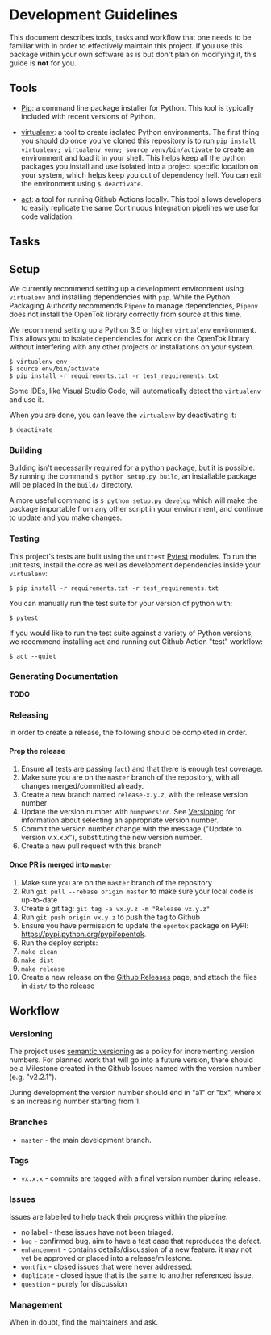 # Development Guidelines

This document describes tools, tasks and workflow that one needs to be familiar with in order to effectively maintain
this project. If you use this package within your own software as is but don't plan on modifying it, this guide is
**not** for you.

## Tools

*  [Pip](https://pip.pypa.io/): a command line package installer for Python. This tool is typically
   included with recent versions of Python.

*  [virtualenv](https://virtualenv.pypa.io/): a tool to create isolated Python environments. The
   first thing you should do once you've cloned this repository is to run `pip install virtualenv;
   virtualenv venv; source venv/bin/activate` to create an environment and load it in your shell.
   This helps keep all the python packages you install and use isolated into a project specific
   location on your system, which helps keep you out of dependency hell. You can exit the
   environment using `$ deactivate`.

*  [act](https://github.com/nektos/act): a tool for running Github Actions locally. This tool allows
   developers to easily replicate the same Continuous Integration pipelines we use for code validation.

## Tasks

## Setup

We currently recommend setting up a development environment using `virtualenv` and installing dependencies
with `pip`. While the Python Packaging Authority recommends `Pipenv` to manage dependencies, `Pipenv` does
not install the OpenTok library correctly from source at this time.

We recommend setting up a Python 3.5 or higher `virtualenv` environment. This allows you to isolate dependencies
for work on the OpenTok library without interfering with any other projects or installations on your system.

    $ virtualenv env
    $ source env/bin/activate
    $ pip install -r requirements.txt -r test_requirements.txt

Some IDEs, like Visual Studio Code, will automatically detect the `virtualenv` and use it. 

When you are done, you can leave the `virtualenv` by deactivating it:

    $ deactivate

### Building

Building isn't necessarily required for a python package, but it is possible. By running the command
`$ python setup.py build`, an installable package will be placed in the `build/` directory.

A more useful command is `$ python setup.py develop` which will make the package importable from any
other script in your environment, and continue to update and you make changes.

### Testing

This project's tests are built using the `unittest` [Pytest](https://docs.pytest.org/en/stable/) modules.
To run the unit tests, install the core as well as development dependencies inside your `virtualenv`:

    $ pip install -r requirements.txt -r test_requirements.txt

You can manually run the test suite for your version of python with:

    $ pytest

If you would like to run the test suite against a variety of Python versions, we recommend installing
`act` and running out Github Action "test" workflow:

    $ act --quiet

### Generating Documentation

**TODO**

### Releasing

In order to create a release, the following should be completed in order.

#### Prep the release

1. Ensure all tests are passing (`act`) and that there is enough test coverage.
1. Make sure you are on the `master` branch of the repository, with all changes merged/committed already.
1. Create a new branch named `release-x.y.z`, with the release version number
1. Update the version number with `bumpversion`. See [Versioning](#versioning) for
   information about selecting an appropriate version number.
1. Commit the version number change with the message ("Update to version v.x.x.x"), substituting the new version number.
1. Create a new pull request with this branch

#### Once PR is merged into `master`
1. Make sure you are on the `master` branch of the repository
1. Run `git pull --rebase origin master` to make sure your local code is up-to-date
1. Create a git tag: `git tag -a vx.y.z -m "Release vx.y.z"`
1. Run `git push origin vx.y.z` to push the tag to Github
1. Ensure you have permission to update the `opentok` package on PyPI: <https://pypi.python.org/pypi/opentok>.
1. Run the deploy scripts:
  1. `make clean`
  1. `make dist`
  1. `make release`
1. Create a new release on the [Github Releases](https://github.com/opentok/opentok-python-sdk/releases) page,
   and attach the files in `dist/` to the release

## Workflow

### Versioning

The project uses [semantic versioning](http://semver.org/) as a policy for incrementing version numbers. For planned
work that will go into a future version, there should be a Milestone created in the Github Issues named with the version
number (e.g. "v2.2.1").

During development the version number should end in "a1" or "bx", where x is an increasing number starting
from 1.

### Branches

*  `master` - the main development branch.

### Tags

*  `vx.x.x` - commits are tagged with a final version number during release.

### Issues

Issues are labelled to help track their progress within the pipeline.

*  no label - these issues have not been triaged.
*  `bug` - confirmed bug. aim to have a test case that reproduces the defect.
*  `enhancement` - contains details/discussion of a new feature. it may not yet be approved or placed into a
   release/milestone.
*  `wontfix` - closed issues that were never addressed.
*  `duplicate` - closed issue that is the same to another referenced issue.
*  `question` - purely for discussion

### Management

When in doubt, find the maintainers and ask.
